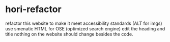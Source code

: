 # hori-refactor 
refactor this website to make it meet accessibility standards (ALT for imgs)
use smenatic HTML for OSE (optimized search engine)
edit the heading and title
nothing on the website should change besides the code.
